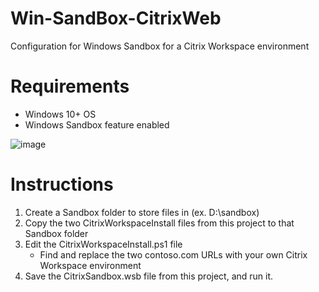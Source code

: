 # Win-SandBox-CitrixWeb
Configuration for Windows Sandbox for a Citrix Workspace environment

# Requirements
 - Windows 10+ OS
 - Windows Sandbox feature enabled

![image](https://github.com/Harshmage/Win-SandBox-CitrixWeb/assets/1031437/eb2b4374-9247-4353-87dc-015bf99126ea)

# Instructions
 1. Create a Sandbox folder to store files in (ex. D:\sandbox)
 2. Copy the two CitrixWorkspaceInstall files from this project to that Sandbox folder
 3. Edit the CitrixWorkspaceInstall.ps1 file
	 - Find and replace the two contoso.com URLs with your own Citrix Workspace environment
 4. Save the CitrixSandbox.wsb file from this project, and run it.

